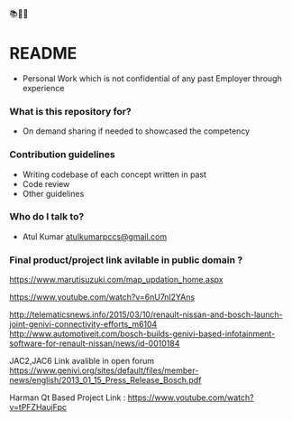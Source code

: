 :books::notebook_with_decorative_cover::pencil:
# README #

* Personal Work which is not confidential of any past Employer through experience

### What is this repository for? ###

* On demand sharing if needed to showcased the competency

### Contribution guidelines ###

* Writing codebase of each concept written in past
* Code review
* Other guidelines

### Who do I talk to? ###

* Atul Kumar   <atulkumarpccs@gmail.com>

### Final product/project link avilable in public domain ? ###

<https://www.marutisuzuki.com/map_updation_home.aspx>

<https://www.youtube.com/watch?v=6nU7nl2YAns>

<http://telematicsnews.info/2015/03/10/renault-nissan-and-bosch-launch-joint-genivi-connectivity-efforts_m6104>
<http://www.automotiveit.com/bosch-builds-genivi-based-infotainment-software-for-renault-nissan/news/id-0010184>

JAC2,JAC6 Link avalible in open forum 
<https://www.genivi.org/sites/default/files/member-news/english/2013_01_15_Press_Release_Bosch.pdf>

Harman Qt Based Project Link :
<https://www.youtube.com/watch?v=tPFZHaujFpc>

